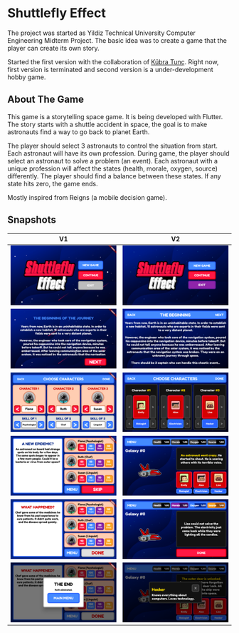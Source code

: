 # Shuttlefly Effect

The project was started as Yildiz Technical University Computer Engineering Midterm Project. The basic idea was to create a game that the player can create its own story.

Started the first version with the collaboration of [Kübra Tunç](https://github.com/kubratunc). Right now, first version is terminated and second version is a under-development hobby game.

## About The Game

This game is a storytelling space game. It is being developed with Flutter. The story starts with a shuttle accident in space, the goal is to make astronauts find a way to go back to planet Earth.

The player should select 3 astronauts to control the situation from start. Each astronaut will have its own profession. During game, the player should select an astronaut to solve a problem (an event). Each astronaut with a unique profession will affect the states (health, morale, oxygen, source) differently. The player should find a balance between these states. If any state hits zero, the game ends.

Mostly inspired from Reigns (a mobile decision game).

## Snapshots

| V1 | V2 |
| --- | --- |
| ![SE Home Screen V1](images/v1/AEN-se-v1-1.png) | ![SE Home Screen V2](images/v2/AEN-se-v2-1.png) |
| ![SE Story Screen V1](images/v1/AEN-se-v1-2.png) | ![SE Story Screen V2](images/v2/AEN-se-v2-2.png) |
| ![SE Character Selection Screen V1](images/v1/AEN-se-v1-3.png) | ![SE Character Selection Screen V2](images/v2/AEN-se-v2-3.png) |
| ![SE Game Event Screen V1](images/v1/AEN-se-v1-4.png) | ![SE Game Event Screen V2](images/v2/AEN-se-v2-4.png) |
| ![SE Game Event Result Screen V1](images/v1/AEN-se-v1-5.png) | ![SE Game Event Result Screen V2](images/v2/AEN-se-v2-5.png) |
| ![SE Game End Screen V1](images/v1/AEN-se-v1-6.png) | ![SE Game End Screen V2](images/v2/AEN-se-v2-6.png) |
